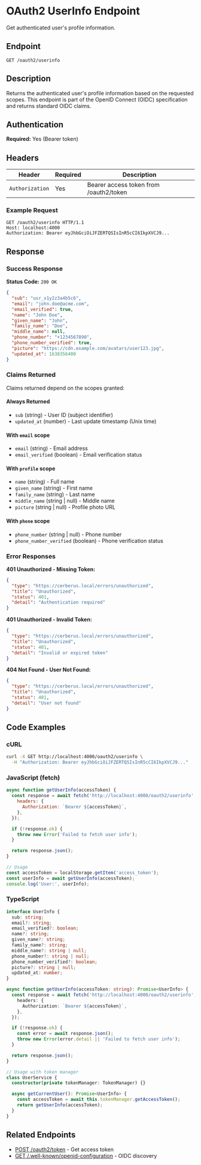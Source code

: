 # OAuth2 UserInfo Endpoint

Get authenticated user's profile information.

## Endpoint

```
GET /oauth2/userinfo
```

## Description

Returns the authenticated user's profile information based on the requested scopes. This endpoint is part of the OpenID Connect (OIDC) specification and returns standard OIDC claims.

## Authentication

**Required:** Yes (Bearer token)

## Headers

| Header          | Required | Description                            |
| --------------- | -------- | -------------------------------------- |
| `Authorization` | Yes      | Bearer access token from /oauth2/token |

### Example Request

```http
GET /oauth2/userinfo HTTP/1.1
Host: localhost:4000
Authorization: Bearer eyJhbGciOiJFZERTQSIsInR5cCI6IkpXVCJ9...
```

## Response

### Success Response

**Status Code:** `200 OK`

```json
{
  "sub": "usr_x1y2z3a4b5c6",
  "email": "john.doe@acme.com",
  "email_verified": true,
  "name": "John Doe",
  "given_name": "John",
  "family_name": "Doe",
  "middle_name": null,
  "phone_number": "+1234567890",
  "phone_number_verified": true,
  "picture": "https://cdn.example.com/avatars/user123.jpg",
  "updated_at": 1638356400
}
```

### Claims Returned

Claims returned depend on the scopes granted:

#### Always Returned

- `sub` (string) - User ID (subject identifier)
- `updated_at` (number) - Last update timestamp (Unix time)

#### With `email` scope

- `email` (string) - Email address
- `email_verified` (boolean) - Email verification status

#### With `profile` scope

- `name` (string) - Full name
- `given_name` (string) - First name
- `family_name` (string) - Last name
- `middle_name` (string | null) - Middle name
- `picture` (string | null) - Profile photo URL

#### With `phone` scope

- `phone_number` (string | null) - Phone number
- `phone_number_verified` (boolean) - Phone verification status

### Error Responses

**401 Unauthorized - Missing Token:**

```json
{
  "type": "https://cerberus.local/errors/unauthorized",
  "title": "Unauthorized",
  "status": 401,
  "detail": "Authentication required"
}
```

**401 Unauthorized - Invalid Token:**

```json
{
  "type": "https://cerberus.local/errors/unauthorized",
  "title": "Unauthorized",
  "status": 401,
  "detail": "Invalid or expired token"
}
```

**404 Not Found - User Not Found:**

```json
{
  "type": "https://cerberus.local/errors/unauthorized",
  "title": "Unauthorized",
  "status": 401,
  "detail": "User not found"
}
```

## Code Examples

### cURL

```bash
curl -X GET http://localhost:4000/oauth2/userinfo \
  -H "Authorization: Bearer eyJhbGciOiJFZERTQSIsInR5cCI6IkpXVCJ9..."
```

### JavaScript (fetch)

```javascript
async function getUserInfo(accessToken) {
  const response = await fetch('http://localhost:4000/oauth2/userinfo', {
    headers: {
      Authorization: `Bearer ${accessToken}`,
    },
  });

  if (!response.ok) {
    throw new Error('Failed to fetch user info');
  }

  return response.json();
}

// Usage
const accessToken = localStorage.getItem('access_token');
const userInfo = await getUserInfo(accessToken);
console.log('User:', userInfo);
```

### TypeScript

```typescript
interface UserInfo {
  sub: string;
  email?: string;
  email_verified?: boolean;
  name?: string;
  given_name?: string;
  family_name?: string;
  middle_name?: string | null;
  phone_number?: string | null;
  phone_number_verified?: boolean;
  picture?: string | null;
  updated_at: number;
}

async function getUserInfo(accessToken: string): Promise<UserInfo> {
  const response = await fetch('http://localhost:4000/oauth2/userinfo', {
    headers: {
      Authorization: `Bearer ${accessToken}`,
    },
  });

  if (!response.ok) {
    const error = await response.json();
    throw new Error(error.detail || 'Failed to fetch user info');
  }

  return response.json();
}

// Usage with token manager
class UserService {
  constructor(private tokenManager: TokenManager) {}

  async getCurrentUser(): Promise<UserInfo> {
    const accessToken = await this.tokenManager.getAccessToken();
    return getUserInfo(accessToken);
  }
}
```

## Related Endpoints

- [POST /oauth2/token](./token.md) - Get access token
- [GET /.well-known/openid-configuration](./discovery.md) - OIDC discovery
